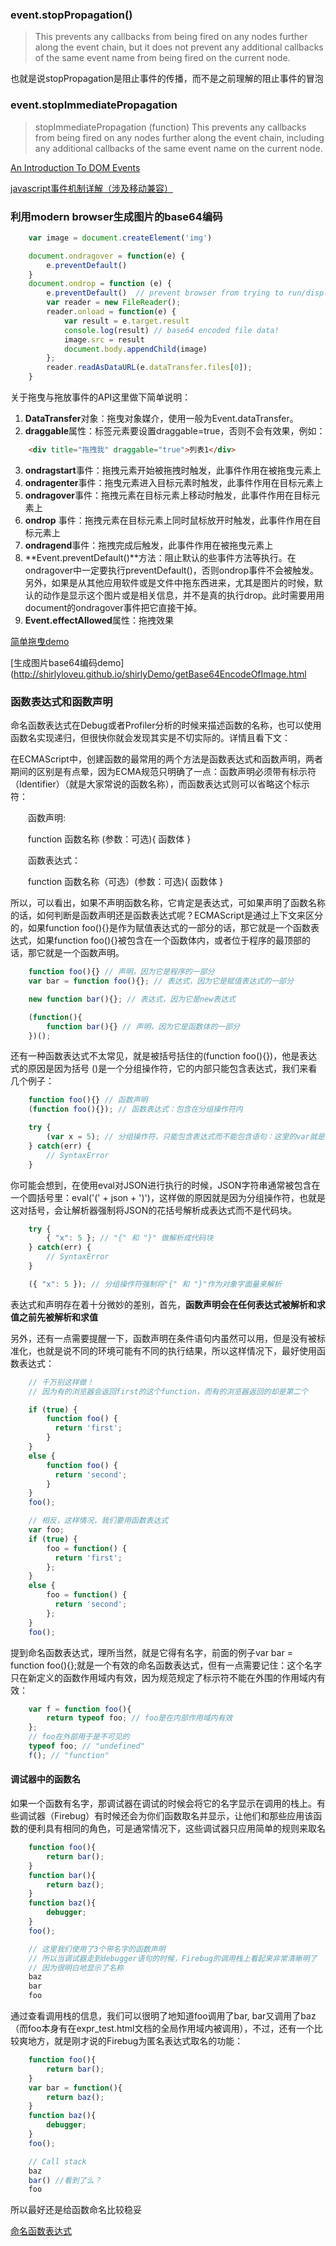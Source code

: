 ### event.stopPropagation()
> This prevents any callbacks from being fired on any nodes further along the event chain, but it does not prevent any additional callbacks of the same event name from being fired on the current node.

也就是说stopPropagation是阻止事件的传播，而不是之前理解的阻止事件的冒泡

### event.stopImmediatePropagation

> stopImmediatePropagation (function)
This prevents any callbacks from being fired on any nodes further along the event chain, including any additional callbacks of the same event name on the current node.

[An Introduction To DOM Events](./http://www.smashingmagazine.com/2013/11/12/an-introduction-to-dom-events/)

[javascript事件机制详解（涉及移动兼容）](http://www.cnblogs.com/yexiaochai/p/3462657.html)

### 利用modern browser生成图片的base64编码

```javascript
    var image = document.createElement('img')

    document.ondragover = function(e) {
        e.preventDefault()
    }
    document.ondrop = function (e) {
        e.preventDefault()  // prevent browser from trying to run/display the file
        var reader = new FileReader();
        reader.onload = function(e) {
            var result = e.target.result
            console.log(result) // base64 encoded file data!
            image.src = result
            document.body.appendChild(image)
        };
        reader.readAsDataURL(e.dataTransfer.files[0]);
    }
```

关于拖曳与拖放事件的API这里做下简单说明：

1. **DataTransfer**对象：拖曳对象媒介，使用一般为Event.dataTransfer。
2. **draggable**属性：标签元素要设置draggable=true，否则不会有效果，例如：
```html
    <div title="拖拽我" draggable="true">列表1</div>
```
3. **ondragstart**事件：拖拽元素开始被拖拽时触发，此事件作用在被拖曳元素上
4. **ondragenter**事件：拖曳元素进入目标元素时触发，此事件作用在目标元素上
5. **ondragover**事件：拖拽元素在目标元素上移动时触发，此事件作用在目标元素上
6. **ondrop** 事件：拖拽元素在目标元素上同时鼠标放开时触发，此事件作用在目标元素上
7. **ondragend**事件：拖拽完成后触发，此事件作用在被拖曳元素上
8. **Event.preventDefault()**方法：阻止默认的些事件方法等执行。在ondragover中一定要执行preventDefault()，否则ondrop事件不会被触发。另外，如果是从其他应用软件或是文件中拖东西进来，尤其是图片的时候，默认的动作是显示这个图片或是相关信息，并不是真的执行drop。此时需要用用document的ondragover事件把它直接干掉。
9. **Event.effectAllowed**属性：拖拽效果

[简单拖曳demo](http://shirlyloveu.github.io/shirlyDemo/dragAnddrop.html)

[生成图片base64编码demo](http://shirlyloveu.github.io/shirlyDemo/getBase64EncodeOfImage.html

### 函数表达式和函数声明

命名函数表达式在Debug或者Profiler分析的时候来描述函数的名称，也可以使用函数名实现递归，但很快你就会发现其实是不切实际的。详情且看下文：

在ECMAScript中，创建函数的最常用的两个方法是函数表达式和函数声明，两者期间的区别是有点晕，因为ECMA规范只明确了一点：函数声明必须带有标示符（Identifier）（就是大家常说的函数名称），而函数表达式则可以省略这个标示符：

　　函数声明:

　　function 函数名称 (参数：可选){ 函数体 }

　　函数表达式：

　　function 函数名称（可选）(参数：可选){ 函数体 }

所以，可以看出，如果不声明函数名称，它肯定是表达式，可如果声明了函数名称的话，如何判断是函数声明还是函数表达式呢？ECMAScript是通过上下文来区分的，如果function foo(){}是作为赋值表达式的一部分的话，那它就是一个函数表达式，如果function foo(){}被包含在一个函数体内，或者位于程序的最顶部的话，那它就是一个函数声明。

```javascript
    function foo(){} // 声明，因为它是程序的一部分
    var bar = function foo(){}; // 表达式，因为它是赋值表达式的一部分

    new function bar(){}; // 表达式，因为它是new表达式

    (function(){
        function bar(){} // 声明，因为它是函数体的一部分
    })();

```
还有一种函数表达式不太常见，就是被括号括住的(function foo(){})，他是表达式的原因是因为括号 ()是一个分组操作符，它的内部只能包含表达式，我们来看几个例子：

```javascript
    function foo(){} // 函数声明
    (function foo(){}); // 函数表达式：包含在分组操作符内

    try {
        (var x = 5); // 分组操作符，只能包含表达式而不能包含语句：这里的var就是语句
    } catch(err) {
        // SyntaxError
    }
```
你可能会想到，在使用eval对JSON进行执行的时候，JSON字符串通常被包含在一个圆括号里：eval('(' + json + ')')，这样做的原因就是因为分组操作符，也就是这对括号，会让解析器强制将JSON的花括号解析成表达式而不是代码块。

```javascript
    try {
        { "x": 5 }; // "{" 和 "}" 做解析成代码块
    } catch(err) {
        // SyntaxError
    }

    ({ "x": 5 }); // 分组操作符强制将"{" 和 "}"作为对象字面量来解析 
```

表达式和声明存在着十分微妙的差别，首先，**函数声明会在任何表达式被解析和求值之前先被解析和求值**

另外，还有一点需要提醒一下，函数声明在条件语句内虽然可以用，但是没有被标准化，也就是说不同的环境可能有不同的执行结果，所以这样情况下，最好使用函数表达式：

```javascript
    // 千万别这样做！
    // 因为有的浏览器会返回first的这个function，而有的浏览器返回的却是第二个

    if (true) {
        function foo() {
          return 'first';
        }
    }
    else {
        function foo() {
          return 'second';
        }
    }
    foo();

    // 相反，这样情况，我们要用函数表达式
    var foo;
    if (true) {
        foo = function() {
          return 'first';
        };
    }
    else {
        foo = function() {
          return 'second';
        };
    }
    foo();
```
提到命名函数表达式，理所当然，就是它得有名字，前面的例子var bar = function foo(){};就是一个有效的命名函数表达式，但有一点需要记住：这个名字只在新定义的函数作用域内有效，因为规范规定了标示符不能在外围的作用域内有效：

```javascript
    var f = function foo(){
        return typeof foo; // foo是在内部作用域内有效
    };
    // foo在外部用于是不可见的
    typeof foo; // "undefined"
    f(); // "function"
```
#### 调试器中的函数名

如果一个函数有名字，那调试器在调试的时候会将它的名字显示在调用的栈上。有些调试器（Firebug）有时候还会为你们函数取名并显示，让他们和那些应用该函数的便利具有相同的角色，可是通常情况下，这些调试器只应用简单的规则来取名

```javascript
    function foo(){
        return bar();
    }
    function bar(){
        return baz();
    }
    function baz(){
        debugger;
    }
    foo();

    // 这里我们使用了3个带名字的函数声明
    // 所以当调试器走到debugger语句的时候，Firebug的调用栈上看起来非常清晰明了 
    // 因为很明白地显示了名称
    baz
    bar
    foo
```
通过查看调用栈的信息，我们可以很明了地知道foo调用了bar, bar又调用了baz（而foo本身有在expr_test.html文档的全局作用域内被调用），不过，还有一个比较爽地方，就是刚才说的Firebug为匿名表达式取名的功能：

```javascript
    function foo(){
        return bar();
    }
    var bar = function(){
        return baz();
    }
    function baz(){
        debugger;
    }
    foo();

    // Call stack
    baz
    bar() //看到了么？ 
    foo
```
所以最好还是给函数命名比较稳妥

[命名函数表达式](http://www.cnblogs.com/tomxu/archive/2011/12/29/2290308.html)

